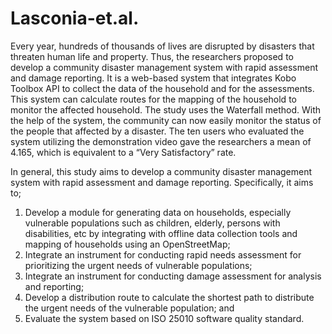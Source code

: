 # Lasconia-et.al.

Every year, hundreds of thousands of lives are disrupted by disasters that threaten human life and property. Thus, the researchers proposed to develop a community disaster management system with rapid assessment and damage reporting. It is a web-based system that integrates Kobo Toolbox API to collect the data of the household and for the assessments. This system can calculate routes for the mapping of the household to monitor the affected household. The study uses the Waterfall method. With the help of the system, the community can now easily monitor the status of the people that affected by a disaster. The ten users who evaluated the system utilizing the demonstration video gave the researchers a mean of 4.165, which is equivalent to a “Very Satisfactory” rate. 

In general, this study aims to develop a community disaster management system with rapid assessment and damage reporting. 
Specifically, it aims to; 
1.	Develop a module for generating data on households, especially vulnerable populations such as children, elderly, persons with disabilities, etc by integrating with offline data collection tools and mapping of households using an OpenStreetMap; 
2.	Integrate an instrument for conducting rapid needs assessment for prioritizing the urgent needs of vulnerable populations; 
3.	Integrate an instrument for conducting damage assessment for analysis and reporting; 
4.	Develop a distribution route to calculate the shortest path to distribute the urgent needs of the vulnerable population; and 
5.	Evaluate the system based on ISO 25010 software quality standard.
